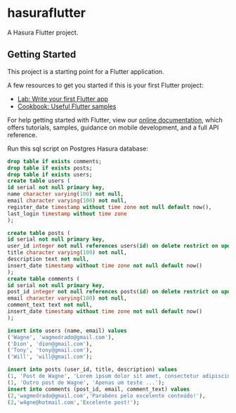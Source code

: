 # hasuraflutter

A Hasura Flutter project.

## Getting Started

This project is a starting point for a Flutter application.

A few resources to get you started if this is your first Flutter project:

- [Lab: Write your first Flutter app](https://flutter.dev/docs/get-started/codelab)
- [Cookbook: Useful Flutter samples](https://flutter.dev/docs/cookbook)

For help getting started with Flutter, view our
[online documentation](https://flutter.dev/docs), which offers tutorials,
samples, guidance on mobile development, and a full API reference.

Run this sql script on Postgres Hasura database:
```sql
drop table if exists comments;
drop table if exists posts;
drop table if exists users;
create table users (
id serial not null primary key,
name character varying(100) not null,
email character varying(100) not null,
register_date timestamp without time zone not null default now(),
last_login timestamp without time zone
);

create table posts (
id serial not null primary key,
user_id integer not null references users(id) on delete restrict on update restrict,
title character varying(100) not null,
description text not null,
insert_date timestamp without time zone not null default now()
);
create table comments (
id serial not null primary key,
post_id integer not null references posts(id) on delete restrict on update restrict,
email character varying(100) not null,
comment_text text not null,
insert_date timestamp without time zone not null default now()
);

insert into users (name, email) values
('Wagne', 'wagmedrado@gmail.com'),
('Dion', 'dion@gmail.com'),
('Tony', 'tony@gmail.com'),
('Will', 'will@gmail.com');

insert into posts (user_id, title, description) values
(1, 'Post de Wagne', 'Lorem ipsum dolor sit amet, consectetur adipiscing elit, sed do eiusmod tempor incididunt ut labore et dolore magna aliqua. Ut enim ad minim veniam, quis nostrud exercitation ullamco laboris nisi ut aliquip ex ea commodo consequat. Duis aute irure dolor in reprehenderit in voluptate velit esse cillum dolore eu fugiat nulla pariatur. Excepteur sint occaecat cupidatat non proident, sunt in culpa qui officia deserunt mollit anim id est laborum.'),
(1, 'Outro post de Wagne', 'Apenas um teste ...');
insert into comments (post_id, email, comment_text) values
(2,'wagmedrado@gmail.com','Parabéns pelo excelente conteúdo!'),
(2,'w4gne@hotmail.com','Excelente post!');
```
